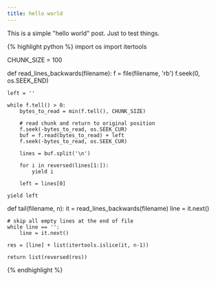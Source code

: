 ```yaml
---
title: hello world
---
```


This is a simple "hello world" post. Just to test things.

{% highlight python %}
import os
import itertools

CHUNK_SIZE = 100

def read_lines_backwards(filename):
    f = file(filename, 'rb')
    f.seek(0, os.SEEK_END)

    left = ''

    while f.tell() > 0:
        bytes_to_read = min(f.tell(), CHUNK_SIZE)

        # read chunk and return to original position
        f.seek(-bytes_to_read, os.SEEK_CUR)
        buf = f.read(bytes_to_read) + left
        f.seek(-bytes_to_read, os.SEEK_CUR)
        
        lines = buf.split('\n')
        
        for i in reversed(lines[1:]):
            yield i

        left = lines[0]

    yield left

def tail(filename, n):
    it = read_lines_backwards(filename)
    line = it.next()
    
    # skip all empty lines at the end of file
    while line == '':
        line = it.next()

    res = [line] + list(itertools.islice(it, n-1))

    return list(reversed(res))
{% endhighlight %}